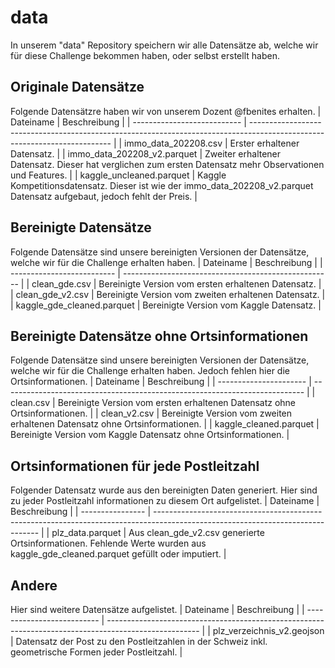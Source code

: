 # data
In unserem "data" Repository speichern wir alle Datensätze ab, welche wir für diese Challenge bekommen haben, oder selbst erstellt haben.

## Originale Datensätze
Folgende Datensätzre haben wir von unserem Dozent @fbenites erhalten. 
| Dateiname                   | Beschreibung                                                                                                              |
| --------------------------- | ------------------------------------------------------------------------------------------------------------------------- |
| immo_data_202208.csv        | Erster erhaltener Datensatz.                                                                                              |
| immo_data_202208_v2.parquet | Zweiter erhaltener Datensatz. Dieser hat verglichen zum ersten Datensatz mehr Observationen und Features.                 |
| kaggle_uncleaned.parquet    | Kaggle Kompetitionsdatensatz. Dieser ist wie der immo_data_202208_v2.parquet Datensatz aufgebaut, jedoch fehlt der Preis. |

## Bereinigte Datensätze
Folgende Datensätze sind unsere bereinigten Versionen der Datensätze, welche wir für die Challenge erhalten haben.
| Dateiname                  | Beschreibung                                         |
| -------------------------- | ---------------------------------------------------- |
| clean_gde.csv              | Bereinigte Version vom ersten erhaltenen Datensatz.  |
| clean_gde_v2.csv           | Bereinigte Version vom zweiten erhaltenen Datensatz. |
| kaggle_gde_cleaned.parquet | Bereinigte Version vom Kaggle Datensatz.             |

## Bereinigte Datensätze ohne Ortsinformationen
Folgende Datensätze sind unsere bereinigten Versionen der Datensätze, welche wir für die Challenge erhalten haben. Jedoch fehlen hier die Ortsinformationen.
| Dateiname              | Beschreibung                                                                |
| ---------------------- | --------------------------------------------------------------------------- |
| clean.csv              | Bereinigte Version vom ersten erhaltenen Datensatz ohne Ortsinformationen.  |
| clean_v2.csv           | Bereinigte Version vom zweiten erhaltenen Datensatz ohne Ortsinformationen. |
| kaggle_cleaned.parquet | Bereinigte Version vom Kaggle Datensatz ohne Ortsinformationen.             |

## Ortsinformationen für jede Postleitzahl
Folgender Datensatz wurde aus den bereinigten Daten generiert. Hier sind zu jeder Postleitzahl informationen zu diesem Ort aufgelistet.
| Dateiname        | Beschreibung                                                                                                                    |
| ---------------- | ------------------------------------------------------------------------------------------------------------------------------- |
| plz_data.parquet | Aus clean_gde_v2.csv generierte Ortsinformationen. Fehlende Werte wurden aus kaggle_gde_cleaned.parquet gefüllt oder imputiert. |

## Andere
Hier sind weitere Datensätze aufgelistet.
| Dateiname                  | Beschreibung                                                                                          |
| -------------------------- | ----------------------------------------------------------------------------------------------------- |
| plz_verzeichnis_v2.geojson | Datensatz der Post zu den Postleitzahlen in der Schweiz inkl. geometrische Formen jeder Postleitzahl. |
